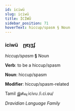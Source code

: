 ```yaml
---
id: iciwü
slug: iciwü
title: İCİWÜ
sidebar_position: 71
hoverText: hiccup/spasm § Noun
---
```


### iciwü&emsp;<span kind="abugida">ɽɟꞇɟʒʄ</span>

*hiccup/spasm* **§** Noun

**Verb**: to be a hiccup/spasm

**Noun**: hiccup/spasm

**Modifier**: hiccup/spasm-related

Tamil இசிவு icivu /i.ci.ʋu/

*Dravidian Language Family*